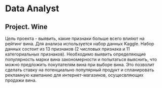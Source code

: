 # Data Analyst

## Project. Wine

Цель проекта - выявить, какие признаки больше всего влияют на рейтинг вина. Для анализа используется набор данных Kaggle. Набор данных состоит из 13 признаков (2 числовых признака и 11 категориальных признаков). Необходимо выявить определяющие популярность марки вина закономерности и попытаться выяснить, что можно предложить покупателям вина при выборе вина. Это позволит сделать ставку на потенциально популярный продукт и спланировать рекламную кампанию для интернет-магазинов, осущесвляющих продажи вина.
